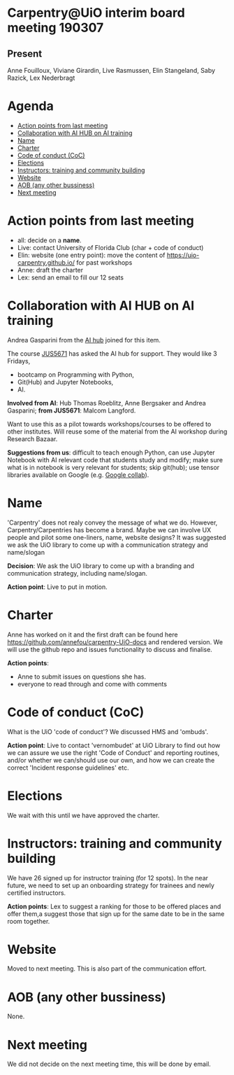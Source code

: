 Carpentry@UiO interim board meeting 190307
=================

## Present

Anne Fouilloux, Viviane Girardin, Live Rasmussen, Elin Stangeland, Saby Razick, Lex Nederbragt

# Agenda

<!-- TOC -->

- [Action points from last meeting](#action-points-from-last-meeting)
- [Collaboration with AI HUB on AI training](#collaboration-with-ai-hub-on-ai-training)
- [Name](#name)
- [Charter](#charter)
- [Code of conduct (CoC)](#code-of-conduct-coc)
- [Elections](#elections)
- [Instructors: training and community building](#instructors-training-and-community-building)
- [Website](#website)
- [AOB (any other bussiness)](#aob-any-other-bussiness)
- [Next meeting](#next-meeting)

<!-- /TOC -->
# Action points from last meeting

* all: decide on a **name**.
* Live: contact University of Florida Club (char + code of conduct)
* Elin: website (one entry point): move the content of https://uio-carpentry.github.io/ for past workshops
* Anne: draft the charter
* Lex: send an email to fill our 12 seats



# Collaboration with AI HUB on AI training

Andrea Gasparini from the [AI hub](https://www.uio.no/tjenester/it/forskning/kompetansehuber/uio-ai-hub-node-project/) joined for this item.

The course [JUS5671](https://www.uio.no/studier/emner/jus/jus/JUS5671/) has asked the AI hub for support. They would like 3 Fridays, 

- bootcamp on Programming with Python, 
- Git(Hub) and Jupyter Notebooks, 
- AI. 

**Involved from AI**: Hub Thomas Roeblitz, Anne Bergsaker and Andrea Gasparini; **from JUS5671**: Malcom Langford. 

Want to use this as a pilot towards workshops/courses to be offered to other institutes. Will reuse some of the material from the AI workshop during Research Bazaar. 

**Suggestions from us**: difficult to teach enough Python, can use Jupyter Notebook with AI relevant code that students study and modify; make sure what is in notebook is very relevant for students; skip git(hub); use tensor libraries available on Google (e.g. [Google collab](https://colab.research.google.com/)).

# Name

'Carpentry' does not realy convey the message of what we do.  However, Carpentry/Carpentries has become a brand. Maybe we can involve UX people and pilot some one-liners, name, website designs? It was suggested we ask the UiO library to come up with a communication strategy and name/slogan

**Decision**: We ask the UiO library to come up with a branding and communication strategy, including name/slogan.

**Action point**: Live to put in motion.

# Charter

Anne has worked on it and the first draft can be found here https://github.com/annefou/carpentry-UiO-docs and rendered version. We will use the github repo and issues functionality to discuss and finalise.

**Action points**:
* Anne to submit issues on questions she has.
* everyone to read through and come with comments


# Code of conduct (CoC)

What is the UiO 'code of conduct'? We discussed HMS and 'ombuds'.

**Action point**: Live to contact 'vernombudet' at UiO Library to find out how we can assure we use the right 'Code of Conduct' and reporting routines, and/or whether we can/should use our own, and how we can create the correct 'Incident response guidelines' etc.

# Elections

We wait with this until we have approved the charter.

# Instructors: training and community building

We have 26 signed up for instructor training (for 12 spots). In the near future, we need to set up an onboarding strategy for trainees and newly certified instructors.

**Action points**: Lex to suggest a ranking for those to be offered places and offer them,a suggest those that sign up for the same date to be in the same room together.

# Website

Moved to next meeting. This is also part of the communication effort.

# AOB (any other bussiness)

None.

# Next meeting
We did not decide on the next meeting time, this will be done by email.
